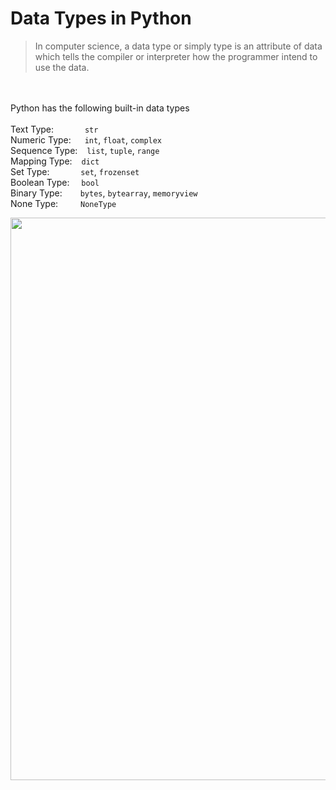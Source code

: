 # Data Types in Python
> In computer science, a data type or simply type is an attribute of data which tells the compiler or interpreter how the programmer intend to use the data.

<br><br>
Python has the following built-in data types <br><br>
Text Type: &emsp;&emsp;&emsp; `str` <br>
Numeric Type: &emsp; `int`, `float`, `complex` <br>
Sequence Type: &ensp; `list`, `tuple`, `range` <br>
Mapping Type: &ensp; `dict` <br>
Set Type: &emsp;&emsp;&emsp; `set`, `frozenset` <br>
Boolean Type: &nbsp;&ensp; `bool` <br>
Binary Type: &ensp;&emsp; `bytes`, `bytearray`, `memoryview` <br>
None Type: &emsp;&emsp; `NoneType`

<img width=900px src="https://upload.wikimedia.org/wikipedia/commons/thumb/1/10/Python_3._The_standard_type_hierarchy.png/636px-Python_3._The_standard_type_hierarchy.png"> 
